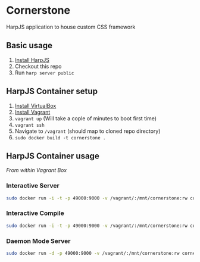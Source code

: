 # Cornerstone

HarpJS application to house custom CSS framework

## Basic usage

1. [Install HarpJS](http://harpjs.com/docs/quick-start)
2. Checkout this repo
3. Run `harp server public`

## HarpJS Container setup

1. [Install VirtualBox](https://www.virtualbox.org/wiki/Downloads)
2. [Install Vagrant](http://downloads.vagrantup.com/)
3. `vagrant up` (Will take a cople of minutes to boot first time)
4. `vagrant ssh`
5. Navigate to `/vagrant` (should map to cloned repo directory)
6. `sudo docker build -t cornerstone .`

## HarpJS Container usage

*From within Vagrant Box*

### Interactive Server

```bash
sudo docker run -i -t -p 49000:9000 -v /vagrant/:/mnt/cornerstone:rw cornerstone
```
    
### Interactive Compile

```bash
sudo docker run -i -t -p 49000:9000 -v /vagrant/:/mnt/cornerstone:rw cornerstone compile /mnt/cornerstone/public
```

### Daemon Mode Server

```bash
sudo docker run -d -p 49000:9000 -v /vagrant/:/mnt/cornerstone:rw cornerstone
```